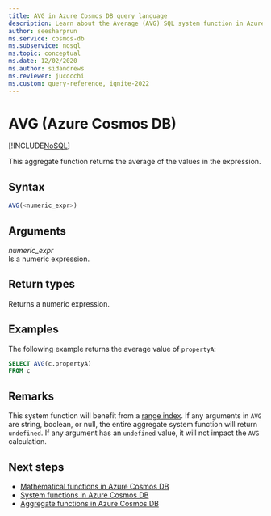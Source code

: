 ```yaml
---
title: AVG in Azure Cosmos DB query language
description: Learn about the Average (AVG) SQL system function in Azure Cosmos DB.
author: seesharprun
ms.service: cosmos-db
ms.subservice: nosql
ms.topic: conceptual
ms.date: 12/02/2020
ms.author: sidandrews
ms.reviewer: jucocchi
ms.custom: query-reference, ignite-2022
---
```

# AVG (Azure Cosmos DB)
[!INCLUDE[NoSQL](../../includes/appliesto-nosql.md)]

This aggregate function returns the average of the values in the expression.
  
## Syntax
  
```sql
AVG(<numeric_expr>)  
```  
  
## Arguments
  
*numeric_expr*  
   Is a numeric expression.  
  
## Return types
  
Returns a numeric expression.  
  
## Examples
  
The following example returns the average value of `propertyA`:
  
```sql
SELECT AVG(c.propertyA)
FROM c
```  

## Remarks

This system function will benefit from a [range index](../../index-policy.md#includeexclude-strategy). If any arguments in `AVG` are string, boolean, or null, the entire aggregate system function will return `undefined`. If any argument has an `undefined` value, it will not impact the `AVG` calculation.

## Next steps

- [Mathematical functions in Azure Cosmos DB](system-functions.yml)
- [System functions in Azure Cosmos DB](system-functions.md)
- [Aggregate functions in Azure Cosmos DB](aggregate-functions.md)
